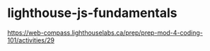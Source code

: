 # lighthouse-js-fundamentals
https://web-compass.lighthouselabs.ca/prep/prep-mod-4-coding-101/activities/29
